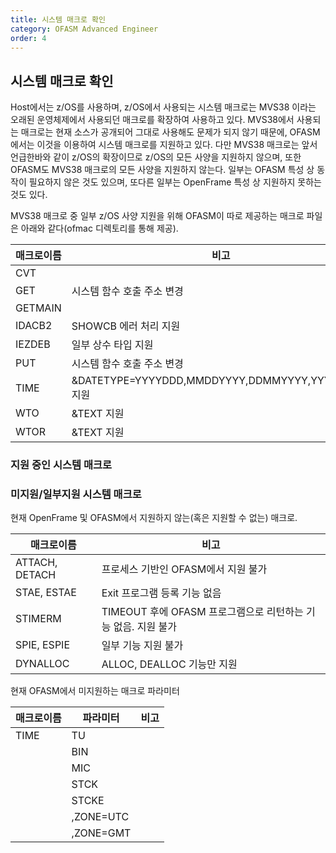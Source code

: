 ```yaml
---
title: 시스템 매크로 확인
category: OFASM Advanced Engineer
order: 4
---
```


## 시스템 매크로 확인

Host에서는 z/OS를 사용하며, z/OS에서 사용되는 시스템 매크로는 MVS38 이라는 오래된 운영체제에서 사용되던 매크로를 확장하여 사용하고 있다. MVS38에서 사용되는 매크로는 현재 소스가 공개되어 그대로 사용해도 문제가 되지 않기 때문에, OFASM에서는 이것을 이용하여 시스템 매크로를 지원하고 있다. 다만 MVS38 매크로는 앞서 언급한바와 같이 z/OS의 확장이므로 z/OS의 모든 사양을 지원하지 않으며, 또한 OFASM도 MVS38 매크로의 모든 사양을 지원하지 않는다. 일부는 OFASM 특성 상 동작이 필요하지 않은 것도 있으며, 또다른 일부는 OpenFrame 특성 상 지원하지 못하는 것도 있다. 

MVS38 매크로 중 일부 z/OS 사양 지원을 위해 OFASM이 따로 제공하는 매크로 파일은 아래와 같다(ofmac 디렉토리를 통해 제공). 

|   매크로이름  |   비고    |
|   ---         |   ---     |
|   CVT         |           |
|   GET         |시스템 함수 호출 주소 변경|
|   GETMAIN     |           |
|   IDACB2      |SHOWCB 에러 처리 지원|
|   IEZDEB      |일부 상수 타입 지원|
|   PUT         |시스템 함수 호출 주소 변경|
|   TIME        |&DATETYPE=YYYYDDD,MMDDYYYY,DDMMYYYY,YYYYMMDD 지원|
|   WTO         |&TEXT 지원 |
|   WTOR        |&TEXT 지원 |

### 지원 중인 시스템 매크로


### 미지원/일부지원 시스템 매크로

현재 OpenFrame 및 OFASM에서 지원하지 않는(혹은 지원할 수 없는) 매크로.

|   매크로이름      |   비고                                |
|   ---             |   ---                                 |
| ATTACH, DETACH    | 프로세스 기반인 OFASM에서 지원 불가   |
| STAE, ESTAE       | Exit 프로그램 등록 기능 없음          |
| STIMERM           | TIMEOUT 후에 OFASM 프로그램으로 리턴하는 기능 없음. 지원 불가 |
| SPIE, ESPIE       | 일부 기능 지원 불가                   |
| DYNALLOC          | ALLOC, DEALLOC 기능만 지원            |

현재 OFASM에서 미지원하는 매크로 파라미터

|   매크로이름      |   파라미터 | 비고                     |
|       ---         |    ---     |          ---             |
|   TIME            | TU         |                          |
|                   | BIN        |                          |
|                   | MIC        |                          |
|                   | STCK       |                          |
|                   | STCKE      |                          |
|                   | ,ZONE=UTC  |                          |
|                   | ,ZONE=GMT  |                          |
